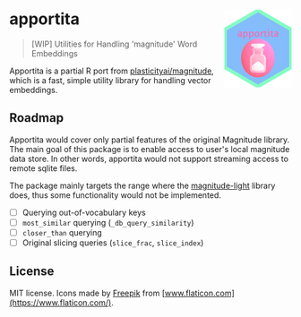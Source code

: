 # apportita <a href='https://paithiov909.github.io/apportita'><img src='man/figures/logo.png' align="right" height="139" /></a>

> [WIP] Utilities for Handling 'magnitude' Word Embeddings

Apportita is a partial R port from [plasticityai/magnitude](https://github.com/plasticityai/magnitude), which is a fast, simple utility library for handling vector embeddings.

## Roadmap

Apportita would cover only partial features of the original Magnitude library. The main goal of this package is to enable access to user's local magnitude data store.
In other words, apportita would not support streaming access to remote sqlite files.

The package mainly targets the range where the [magnitude-light](https://github.com/davebulaval/magnitude-light) library does, thus some functionality would not be implemented.

- [ ] Querying out-of-vocabulary keys 
- [ ] `most_similar` querying (`_db_query_similarity`)
- [ ] `closer_than` querying
- [ ] Original slicing queries (`slice_frac`, `slice_index`)

## License

MIT license. Icons made by [Freepik](https://www.freepik.com) from
[www.flaticon.com](https://www.flaticon.com/).
